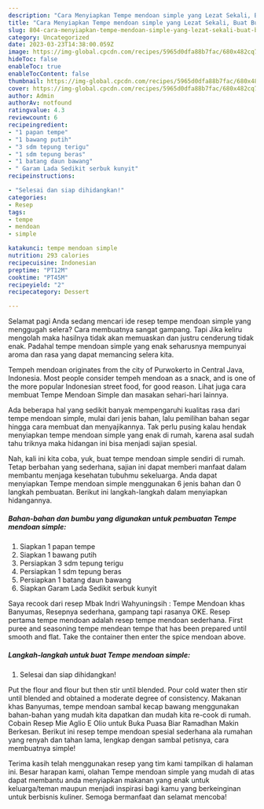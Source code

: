 ```yaml
---
description: "Cara Menyiapkan Tempe mendoan simple yang Lezat Sekali, Buat Buka Puasa Bikin Ngiler"
title: "Cara Menyiapkan Tempe mendoan simple yang Lezat Sekali, Buat Buka Puasa Bikin Ngiler"
slug: 804-cara-menyiapkan-tempe-mendoan-simple-yang-lezat-sekali-buat-buka-puasa-bikin-ngiler
category: Uncategorized
date: 2023-03-23T14:38:00.059Z
image: https://img-global.cpcdn.com/recipes/5965d0dfa88b7fac/680x482cq70/tempe-mendoan-simple-foto-resep-utama.jpg
hideToc: false
enableToc: true
enableTocContent: false
thumbnail: https://img-global.cpcdn.com/recipes/5965d0dfa88b7fac/680x482cq70/tempe-mendoan-simple-foto-resep-utama.jpg
cover: https://img-global.cpcdn.com/recipes/5965d0dfa88b7fac/680x482cq70/tempe-mendoan-simple-foto-resep-utama.jpg
author: Admin
authorAv: notfound
ratingvalue: 4.3
reviewcount: 6
recipeingredient:
- "1 papan tempe"
- "1 bawang putih"
- "3 sdm tepung terigu"
- "1 sdm tepung beras"
- "1 batang daun bawang"
- " Garam Lada Sedikit serbuk kunyit"
recipeinstructions:

- "Selesai dan siap dihidangkan!"
categories:
- Resep
tags:
- tempe
- mendoan
- simple

katakunci: tempe mendoan simple 
nutrition: 293 calories
recipecuisine: Indonesian
preptime: "PT12M"
cooktime: "PT45M"
recipeyield: "2"
recipecategory: Dessert

---
```



Selamat pagi Anda sedang mencari ide resep tempe mendoan simple yang menggugah selera? Cara membuatnya sangat gampang. Tapi Jika keliru mengolah maka hasilnya tidak akan memuaskan dan justru cenderung tidak enak. Padahal tempe mendoan simple yang enak seharusnya mempunyai aroma dan rasa yang dapat memancing selera kita.


Tempeh mendoan originates from the city of Purwokerto in Central Java, Indonesia. Most people consider tempeh mendoan as a snack, and is one of the more popular Indonesian street food, for good reason. Lihat juga cara membuat Tempe Mendoan Simple dan masakan sehari-hari lainnya.

Ada beberapa hal yang sedikit banyak mempengaruhi kualitas rasa dari tempe mendoan simple, mulai dari jenis bahan, lalu pemilihan bahan segar hingga cara membuat dan menyajikannya. Tak perlu pusing kalau hendak menyiapkan tempe mendoan simple yang enak di rumah, karena asal sudah tahu triknya maka hidangan ini bisa menjadi sajian spesial.


Nah, kali ini kita coba, yuk, buat tempe mendoan simple sendiri di rumah. Tetap berbahan yang sederhana, sajian ini dapat memberi manfaat dalam membantu menjaga kesehatan tubuhmu sekeluarga. Anda dapat menyiapkan Tempe mendoan simple menggunakan 6 jenis bahan dan 0 langkah pembuatan. Berikut ini langkah-langkah dalam menyiapkan hidangannya.

<!--inarticleads1-->

##### Bahan-bahan dan bumbu yang digunakan untuk pembuatan Tempe mendoan simple:

1. Siapkan 1 papan tempe
1. Siapkan 1 bawang putih
1. Persiapkan 3 sdm tepung terigu
1. Persiapkan 1 sdm tepung beras
1. Persiapkan 1 batang daun bawang
1. Siapkan  Garam Lada Sedikit serbuk kunyit


Saya recook dari resep Mbak Indri Wahyuningsih : Tempe Mendoan khas Banyumas, Resepnya sederhana, gampang tapi rasanya OKE. Resep pertama tempe mendoan adalah resep tempe mendoan sederhana. First puree and seasoning tempe mendean tempe that has been prepared until smooth and flat. Take the container then enter the spice mendoan above. 

<!--inarticleads2-->

##### Langkah-langkah untuk buat Tempe mendoan simple:


1. Selesai dan siap dihidangkan!

Put the flour and flour but then stir until blended. Pour cold water then stir until blended and obtained a moderate degree of consistency. Makanan khas Banyumas, tempe mendoan sambal kecap bawang menggunakan bahan-bahan yang mudah kita dapatkan dan mudah kita re-cook di rumah. Cobain Resep Mie Aglio E Olio untuk Buka Puasa Biar Ramadhan Makin Berkesan. Berikut ini resep tempe mendoan spesial sederhana ala rumahan yang renyah dan tahan lama, lengkap dengan sambal petisnya, cara membuatnya simple! 

Terima kasih telah menggunakan resep yang tim kami tampilkan di halaman ini. Besar harapan kami, olahan Tempe mendoan simple yang mudah di atas dapat membantu anda menyiapkan makanan yang enak untuk keluarga/teman maupun menjadi inspirasi bagi kamu yang berkeinginan untuk berbisnis kuliner. Semoga bermanfaat dan selamat mencoba!
